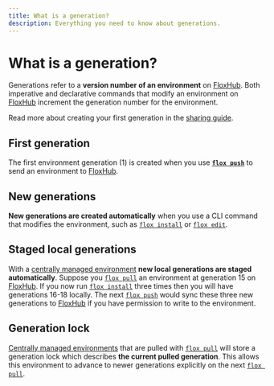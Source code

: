 ```yaml
---
title: What is a generation?
description: Everything you need to know about generations.
---
```


# What is a generation?

Generations refer to a **version number of an environment** on
[FloxHub][floxhub_concept].
Both imperative and declarative commands that modify an environment on
[FloxHub][floxhub_concept] increment the generation number for the environment.

Read more about creating your first generation in the
[sharing guide][sharing_guide].

## First generation

The first environment generation (1) is created when you use
**[`flox push`][flox_push]** to send an environment to
[FloxHub][floxhub_concept].

## New generations

**New generations are created automatically** when you use a CLI command that
modifies the environment,
such as [`flox install`][flox_install] or [`flox edit`][flox_edit].

## Staged local generations

With a [centrally managed environment][environment_guide] **new local
generations are staged automatically**.
Suppose you [`flox pull`][flox_pull] an environment at generation 15 on
[FloxHub][floxhub_concept].
If you now run [`flox install`][flox_install] three times then you will have
generations 16-18 locally.
The next [`flox push`][flox_push] would sync these three new generations to
[FloxHub][floxhub_concept] if you have permission to write to the environment.

## Generation lock

[Centrally managed environments][environment_guide] that are pulled with
[`flox pull`][flox_pull] will store a generation lock which describes
**the current pulled generation**.
This allows this environment to advance to newer generations explicitly on the
next [`flox pull`][flox_pull].

[floxhub_concept]: .//floxhub.md
[flox_push]: ../reference/command-reference/flox-push.md
[flox_install]: ../reference/command-reference/flox-install.md
[flox_edit]: ../reference/command-reference/flox-edit.md
[flox_pull]: ../reference/command-reference/flox-pull.md
[sharing_guide]: ../tutorials/sharing-environments.md
[environment_guide]: ../tutorials/creating-environments.md
